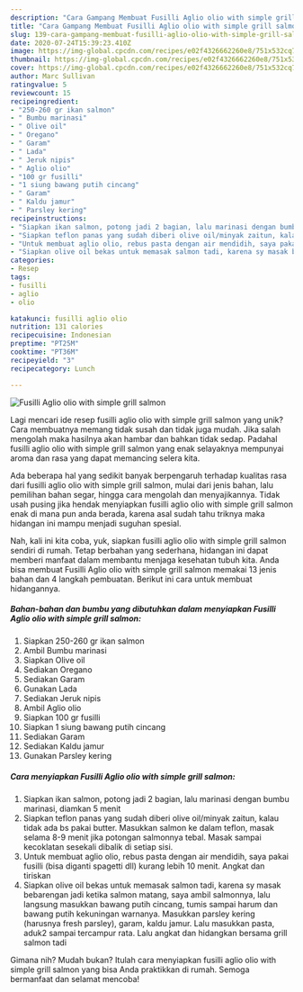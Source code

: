 ```yaml
---
description: "Cara Gampang Membuat Fusilli Aglio olio with simple grill salmon, Menggugah Selera"
title: "Cara Gampang Membuat Fusilli Aglio olio with simple grill salmon, Menggugah Selera"
slug: 139-cara-gampang-membuat-fusilli-aglio-olio-with-simple-grill-salmon-menggugah-selera
date: 2020-07-24T15:39:23.410Z
image: https://img-global.cpcdn.com/recipes/e02f4326662260e8/751x532cq70/fusilli-aglio-olio-with-simple-grill-salmon-foto-resep-utama.jpg
thumbnail: https://img-global.cpcdn.com/recipes/e02f4326662260e8/751x532cq70/fusilli-aglio-olio-with-simple-grill-salmon-foto-resep-utama.jpg
cover: https://img-global.cpcdn.com/recipes/e02f4326662260e8/751x532cq70/fusilli-aglio-olio-with-simple-grill-salmon-foto-resep-utama.jpg
author: Marc Sullivan
ratingvalue: 5
reviewcount: 15
recipeingredient:
- "250-260 gr ikan salmon"
- " Bumbu marinasi"
- " Olive oil"
- " Oregano"
- " Garam"
- " Lada"
- " Jeruk nipis"
- " Aglio olio"
- "100 gr fusilli"
- "1 siung bawang putih cincang"
- " Garam"
- " Kaldu jamur"
- " Parsley kering"
recipeinstructions:
- "Siapkan ikan salmon, potong jadi 2 bagian, lalu marinasi dengan bumbu marinasi, diamkan 5 menit"
- "Siapkan teflon panas yang sudah diberi olive oil/minyak zaitun, kalau tidak ada bs pakai butter. Masukkan salmon ke dalam teflon, masak selama 8-9 menit jika potongan salmonnya tebal. Masak sampai kecoklatan sesekali dibalik di setiap sisi."
- "Untuk membuat aglio olio, rebus pasta dengan air mendidih, saya pakai fusilli (bisa diganti spagetti dll) kurang lebih 10 menit. Angkat dan tiriskan"
- "Siapkan olive oil bekas untuk memasak salmon tadi, karena sy masak bebarengan jadi ketika salmon matang, saya ambil salmonnya, lalu langsung masukkan bawang putih cincang, tumis sampai harum dan bawang putih kekuningan warnanya. Masukkan parsley kering (harusnya fresh parsley), garam, kaldu jamur. Lalu masukkan pasta, aduk2 sampai tercampur rata. Lalu angkat dan hidangkan bersama grill salmon tadi"
categories:
- Resep
tags:
- fusilli
- aglio
- olio

katakunci: fusilli aglio olio 
nutrition: 131 calories
recipecuisine: Indonesian
preptime: "PT25M"
cooktime: "PT36M"
recipeyield: "3"
recipecategory: Lunch

---
```



![Fusilli Aglio olio with simple grill salmon](https://img-global.cpcdn.com/recipes/e02f4326662260e8/751x532cq70/fusilli-aglio-olio-with-simple-grill-salmon-foto-resep-utama.jpg)

Lagi mencari ide resep fusilli aglio olio with simple grill salmon yang unik? Cara membuatnya memang tidak susah dan tidak juga mudah. Jika salah mengolah maka hasilnya akan hambar dan bahkan tidak sedap. Padahal fusilli aglio olio with simple grill salmon yang enak selayaknya mempunyai aroma dan rasa yang dapat memancing selera kita.

Ada beberapa hal yang sedikit banyak berpengaruh terhadap kualitas rasa dari fusilli aglio olio with simple grill salmon, mulai dari jenis bahan, lalu pemilihan bahan segar, hingga cara mengolah dan menyajikannya. Tidak usah pusing jika hendak menyiapkan fusilli aglio olio with simple grill salmon enak di mana pun anda berada, karena asal sudah tahu triknya maka hidangan ini mampu menjadi suguhan spesial.




Nah, kali ini kita coba, yuk, siapkan fusilli aglio olio with simple grill salmon sendiri di rumah. Tetap berbahan yang sederhana, hidangan ini dapat memberi manfaat dalam membantu menjaga kesehatan tubuh kita. Anda bisa membuat Fusilli Aglio olio with simple grill salmon memakai 13 jenis bahan dan 4 langkah pembuatan. Berikut ini cara untuk membuat hidangannya.

<!--inarticleads1-->

##### Bahan-bahan dan bumbu yang dibutuhkan dalam menyiapkan Fusilli Aglio olio with simple grill salmon:

1. Siapkan 250-260 gr ikan salmon
1. Ambil  Bumbu marinasi
1. Siapkan  Olive oil
1. Sediakan  Oregano
1. Sediakan  Garam
1. Gunakan  Lada
1. Sediakan  Jeruk nipis
1. Ambil  Aglio olio
1. Siapkan 100 gr fusilli
1. Siapkan 1 siung bawang putih cincang
1. Sediakan  Garam
1. Sediakan  Kaldu jamur
1. Gunakan  Parsley kering




<!--inarticleads2-->

##### Cara menyiapkan Fusilli Aglio olio with simple grill salmon:

1. Siapkan ikan salmon, potong jadi 2 bagian, lalu marinasi dengan bumbu marinasi, diamkan 5 menit
1. Siapkan teflon panas yang sudah diberi olive oil/minyak zaitun, kalau tidak ada bs pakai butter. Masukkan salmon ke dalam teflon, masak selama 8-9 menit jika potongan salmonnya tebal. Masak sampai kecoklatan sesekali dibalik di setiap sisi.
1. Untuk membuat aglio olio, rebus pasta dengan air mendidih, saya pakai fusilli (bisa diganti spagetti dll) kurang lebih 10 menit. Angkat dan tiriskan
1. Siapkan olive oil bekas untuk memasak salmon tadi, karena sy masak bebarengan jadi ketika salmon matang, saya ambil salmonnya, lalu langsung masukkan bawang putih cincang, tumis sampai harum dan bawang putih kekuningan warnanya. Masukkan parsley kering (harusnya fresh parsley), garam, kaldu jamur. Lalu masukkan pasta, aduk2 sampai tercampur rata. Lalu angkat dan hidangkan bersama grill salmon tadi




Gimana nih? Mudah bukan? Itulah cara menyiapkan fusilli aglio olio with simple grill salmon yang bisa Anda praktikkan di rumah. Semoga bermanfaat dan selamat mencoba!
